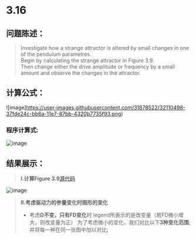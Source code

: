 # 3.16


## 问题陈述：
> Investigate how a strange attractor is altered by small changes in one of the pendulum parametres.<br>
> Begin by calculating the strange attractor in Figure 3.9.<br>
> Then change either the drive amplitude or frequency by a small amount and observe the changes in  the attractor.
## 计算公式：
![image]https://user-images.githubusercontent.com/31878522/32110498-37fde24c-bb6a-11e7-87bb-4320b7735f93.png)
### 程序计算式:
![image](https://user-images.githubusercontent.com/31878522/32109739-1f0ecc80-bb68-11e7-8cf1-216b265f6c16.PNG)
 
## 结果展示：
> **Ⅰ.计算Figure 3.9**[源代码](https://github.com/tzwhu/computational_physics_N2015301020096/blob/master/3.16code.txt) <br>

![image](https://user-images.githubusercontent.com/31878522/32109867-88da5a8a-bb68-11e7-9a0a-8fac5ea140f4.PNG)

> **Ⅱ.考虑驱动力的参量变化时图形的变化**
> * 考虑**Ω不变，只有FD变化**时
> legend所表示的是改变量（若FD微小增大，则改变量为正）
> 为了考虑微小的变化，我们对比以下**3种变化范围**;并将每一种在同一张图中加以对比;
 
